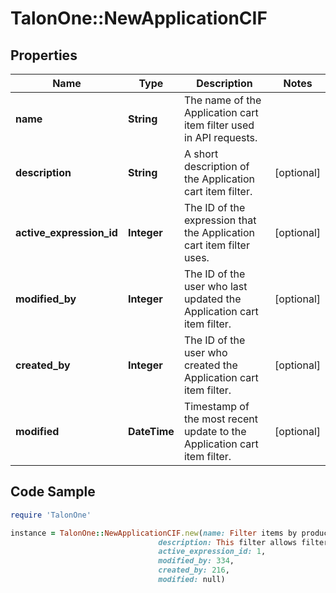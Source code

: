 # TalonOne::NewApplicationCIF

## Properties

Name | Type | Description | Notes
------------ | ------------- | ------------- | -------------
**name** | **String** | The name of the Application cart item filter used in API requests. | 
**description** | **String** | A short description of the Application cart item filter. | [optional] 
**active_expression_id** | **Integer** | The ID of the expression that the Application cart item filter uses. | [optional] 
**modified_by** | **Integer** | The ID of the user who last updated the Application cart item filter. | [optional] 
**created_by** | **Integer** | The ID of the user who created the Application cart item filter. | [optional] 
**modified** | **DateTime** | Timestamp of the most recent update to the Application cart item filter. | [optional] 

## Code Sample

```ruby
require 'TalonOne'

instance = TalonOne::NewApplicationCIF.new(name: Filter items by product,
                                 description: This filter allows filtering by shoes,
                                 active_expression_id: 1,
                                 modified_by: 334,
                                 created_by: 216,
                                 modified: null)
```


